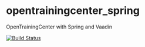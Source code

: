 # opentrainingcenter_spring
OpenTrainingCenter with Spring and Vaadin

[![Build Status](https://api.travis-ci.org/saschaiseli/opentrainingcenter_spring.png)](https://travis-ci.org/saschaiseli/opentrainingcenter_spring)
